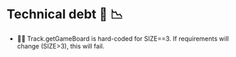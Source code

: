 # Technical debt 📣 📉

- 🤷‍♂ Track.getGameBoard is hard-coded for SIZE==3. If requirements will change (SIZE>3), this will fail. 
